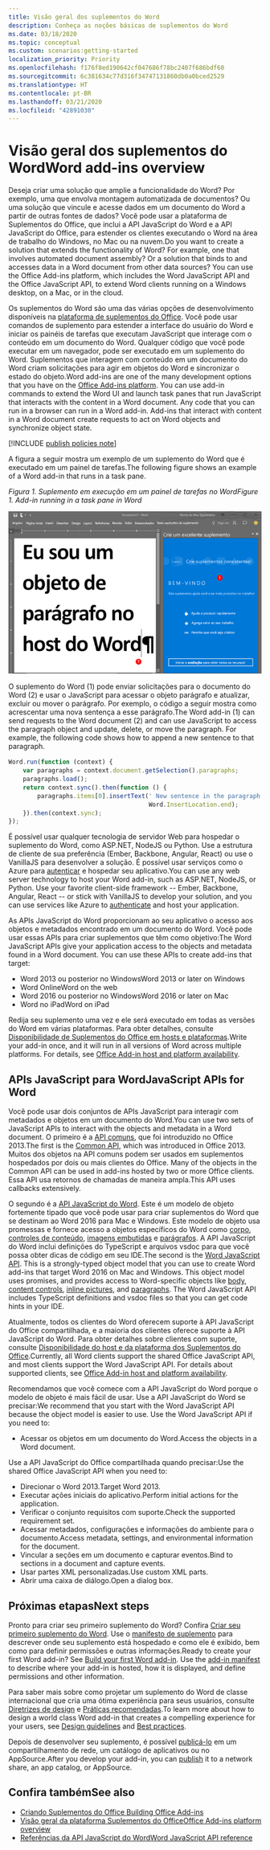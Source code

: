 ```yaml
---
title: Visão geral dos suplementos do Word
description: Conheça as noções básicas de suplementos do Word
ms.date: 03/18/2020
ms.topic: conceptual
ms.custom: scenarios:getting-started
localization_priority: Priority
ms.openlocfilehash: f176f8ed190642cf047686f78bc2407f686bdf60
ms.sourcegitcommit: 6c381634c77d316f34747131860db0a0bced2529
ms.translationtype: HT
ms.contentlocale: pt-BR
ms.lasthandoff: 03/21/2020
ms.locfileid: "42891030"
---
```

# <a name="word-add-ins-overview"></a><span data-ttu-id="9a74f-103">Visão geral dos suplementos do Word</span><span class="sxs-lookup"><span data-stu-id="9a74f-103">Word add-ins overview</span></span>

<span data-ttu-id="9a74f-p101">Deseja criar uma solução que amplie a funcionalidade do Word? Por exemplo, uma que envolva montagem automatizada de documentos? Ou uma solução que vincule e acesse dados em um documento do Word a partir de outras fontes de dados? Você pode usar a plataforma de Suplementos do Office, que inclui a API JavaScript do Word e a API JavaScript do Office, para estender os clientes executando o Word na área de trabalho do Windows, no Mac ou na nuvem.</span><span class="sxs-lookup"><span data-stu-id="9a74f-p101">Do you want to create a solution that extends the functionality of Word? For example, one that involves automated document assembly? Or a solution that binds to and accesses data in a Word document from other data sources? You can use the Office Add-ins platform, which includes the Word JavaScript API and the Office JavaScript API, to extend Word clients running on a Windows desktop, on a Mac, or in the cloud.</span></span>

<span data-ttu-id="9a74f-p102">Os suplementos do Word são uma das várias opções de desenvolvimento disponíveis na [plataforma de suplementos do Office](../overview/office-add-ins.md). Você pode usar comandos de suplemento para estender a interface do usuário do Word e iniciar os painéis de tarefas que executam JavaScript que interage com o conteúdo em um documento do Word. Qualquer código que você pode executar em um navegador, pode ser executado em um suplemento do Word. Suplementos que interagem com conteúdo em um documento do Word criam solicitações para agir em objetos do Word e sincronizar o estado do objeto.</span><span class="sxs-lookup"><span data-stu-id="9a74f-p102">Word add-ins are one of the many development options that you have on the [Office Add-ins platform](../overview/office-add-ins.md). You can use add-in commands to extend the Word UI and launch task panes that run JavaScript that interacts with the content in a Word document. Any code that you can run in a browser can run in a Word add-in. Add-ins that interact with content in a Word document create requests to act on Word objects and synchronize object state.</span></span>

[!INCLUDE [publish policies note](../includes/note-publish-policies.md)]

<span data-ttu-id="9a74f-112">A figura a seguir mostra um exemplo de um suplemento do Word que é executado em um painel de tarefas.</span><span class="sxs-lookup"><span data-stu-id="9a74f-112">The following figure shows an example of a Word add-in that runs in a task pane.</span></span>

<span data-ttu-id="9a74f-113">*Figura 1. Suplemento em execução em um painel de tarefas no Word*</span><span class="sxs-lookup"><span data-stu-id="9a74f-113">*Figure 1. Add-in running in a task pane in Word*</span></span>

![Suplemento em execução em um painel de tarefas no Word](../images/word-add-in-show-host-client.png)

<span data-ttu-id="9a74f-p103">O suplemento do Word (1) pode enviar solicitações para o documento do Word (2) e usar o JavaScript para acessar o objeto parágrafo e atualizar, excluir ou mover o parágrafo. Por exemplo, o código a seguir mostra como acrescentar uma nova sentença a esse parágrafo.</span><span class="sxs-lookup"><span data-stu-id="9a74f-p103">The Word add-in (1) can send requests to the Word document (2) and can use JavaScript to access the paragraph object and update, delete, or move the paragraph. For example, the following code shows how to append a new sentence to that paragraph.</span></span>

```js
Word.run(function (context) {
    var paragraphs = context.document.getSelection().paragraphs;
    paragraphs.load();
    return context.sync().then(function () {
        paragraphs.items[0].insertText(' New sentence in the paragraph.',
                                       Word.InsertLocation.end);
    }).then(context.sync);
});

```

<span data-ttu-id="9a74f-p104">É possível usar qualquer tecnologia de servidor Web para hospedar o suplemento do Word, como ASP.NET, NodeJS ou Python. Use a estrutura de cliente de sua preferência (Ember, Backbone, Angular, React) ou use o VanillaJS para desenvolver a solução. É possível usar serviços como o Azure para [autenticar](../develop/overview-authn-authz.md) e hospedar seu aplicativo.</span><span class="sxs-lookup"><span data-stu-id="9a74f-p104">You can use any web server technology to host your Word add-in, such as ASP.NET, NodeJS, or Python. Use your favorite client-side framework -- Ember, Backbone, Angular, React -- or stick with VanillaJS to develop your solution, and you can use services like Azure to [authenticate](../develop/overview-authn-authz.md) and host your application.</span></span>

<span data-ttu-id="9a74f-p105">As APIs JavaScript do Word proporcionam ao seu aplicativo o acesso aos objetos e metadados encontrado em um documento do Word. Você pode usar essas APIs para criar suplementos que têm como objetivo:</span><span class="sxs-lookup"><span data-stu-id="9a74f-p105">The Word JavaScript APIs give your application access to the objects and metadata found in a Word document. You can use these APIs to create add-ins that target:</span></span>

* <span data-ttu-id="9a74f-121">Word 2013 ou posterior no Windows</span><span class="sxs-lookup"><span data-stu-id="9a74f-121">Word 2013 or later on Windows</span></span>
* <span data-ttu-id="9a74f-122">Word Online</span><span class="sxs-lookup"><span data-stu-id="9a74f-122">Word on the web</span></span>
* <span data-ttu-id="9a74f-123">Word 2016 ou posterior no Windows</span><span class="sxs-lookup"><span data-stu-id="9a74f-123">Word 2016 or later on Mac</span></span>
* <span data-ttu-id="9a74f-124">Word no iPad</span><span class="sxs-lookup"><span data-stu-id="9a74f-124">Word on iPad</span></span>

<span data-ttu-id="9a74f-p106">Redija seu suplemento uma vez e ele será executado em todas as versões do Word em várias plataformas. Para obter detalhes, consulte [Disponibilidade de Suplementos do Office em hosts e plataformas](../overview/office-add-in-availability.md).</span><span class="sxs-lookup"><span data-stu-id="9a74f-p106">Write your add-in once, and it will run in all versions of Word across multiple platforms. For details, see [Office Add-in host and platform availability](../overview/office-add-in-availability.md).</span></span>

## <a name="javascript-apis-for-word"></a><span data-ttu-id="9a74f-127">APIs JavaScript para Word</span><span class="sxs-lookup"><span data-stu-id="9a74f-127">JavaScript APIs for Word</span></span>

<span data-ttu-id="9a74f-128">Você pode usar dois conjuntos de APIs JavaScript para interagir com metadados e objetos em um documento do Word.</span><span class="sxs-lookup"><span data-stu-id="9a74f-128">You can use two sets of JavaScript APIs to interact with the objects and metadata in a Word document.</span></span> <span data-ttu-id="9a74f-129">O primeiro é a [API comuns](/javascript/api/office), que foi introduzido no Office 2013.</span><span class="sxs-lookup"><span data-stu-id="9a74f-129">The first is the [Common API](/javascript/api/office), which was introduced in Office 2013.</span></span> <span data-ttu-id="9a74f-130">Muitos dos objetos na API comuns podem ser usados em suplementos hospedados por dois ou mais clientes do Office. </span><span class="sxs-lookup"><span data-stu-id="9a74f-130">Many of the objects in the Common API can be used in add-ins hosted by two or more Office clients.</span></span> <span data-ttu-id="9a74f-131">Essa API usa retornos de chamadas de maneira ampla.</span><span class="sxs-lookup"><span data-stu-id="9a74f-131">This API uses callbacks extensively.</span></span>

<span data-ttu-id="9a74f-p108">O segundo é a [API JavaScript do Word](/javascript/api/word). Este é um modelo de objeto fortemente tipado que você pode usar para criar suplementos do Word que se destinam ao Word 2016 para Mac e Windows. Este modelo de objeto usa promessas e fornece acesso a objetos específicos do Word como [corpo](/javascript/api/word/word.body), [controles de conteúdo](/javascript/api/word/word.contentcontrol), [imagens embutidas](/javascript/api/word/word.inlinepicture) e [parágrafos](/javascript/api/word/word.paragraph). A API JavaScript do Word inclui definições do TypeScript e arquivos vsdoc para que você possa obter dicas de código em seu IDE.</span><span class="sxs-lookup"><span data-stu-id="9a74f-p108">The second is the [Word JavaScript API](/javascript/api/word). This is a strongly-typed object model that you can use to create Word add-ins that target Word 2016 on Mac and Windows. This object model uses promises, and provides access to Word-specific objects like [body](/javascript/api/word/word.body), [content controls](/javascript/api/word/word.contentcontrol), [inline pictures](/javascript/api/word/word.inlinepicture), and [paragraphs](/javascript/api/word/word.paragraph). The Word JavaScript API includes TypeScript definitions and vsdoc files so that you can get code hints in your IDE.</span></span>

<span data-ttu-id="9a74f-p109">Atualmente, todos os clientes do Word oferecem suporte à API JavaScript do Office compartilhada, e a maioria dos clientes oferece suporte à API JavaScript do Word. Para obter detalhes sobre clientes com suporte, consulte [Disponibilidade do host e da plataforma dos Suplementos do Office](../overview/office-add-in-availability.md).</span><span class="sxs-lookup"><span data-stu-id="9a74f-p109">Currently, all Word clients support the shared Office JavaScript API, and most clients support the Word JavaScript API. For details about supported clients, see [Office Add-in host and platform availability](../overview/office-add-in-availability.md).</span></span>

<span data-ttu-id="9a74f-p110">Recomendamos que você comece com a API JavaScript do Word porque o modelo de objeto é mais fácil de usar. Use a API JavaScript do Word se precisar:</span><span class="sxs-lookup"><span data-stu-id="9a74f-p110">We recommend that you start with the Word JavaScript API because the object model is easier to use. Use the Word JavaScript API if you need to:</span></span>

* <span data-ttu-id="9a74f-140">Acessar os objetos em um documento do Word.</span><span class="sxs-lookup"><span data-stu-id="9a74f-140">Access the objects in a Word document.</span></span>

<span data-ttu-id="9a74f-141">Use a API JavaScript do Office compartilhada quando precisar:</span><span class="sxs-lookup"><span data-stu-id="9a74f-141">Use the shared Office JavaScript API when you need to:</span></span>

* <span data-ttu-id="9a74f-142">Direcionar o Word 2013.</span><span class="sxs-lookup"><span data-stu-id="9a74f-142">Target Word 2013.</span></span>
* <span data-ttu-id="9a74f-143">Executar ações iniciais do aplicativo.</span><span class="sxs-lookup"><span data-stu-id="9a74f-143">Perform initial actions for the application.</span></span>
* <span data-ttu-id="9a74f-144">Verificar o conjunto requisitos com suporte.</span><span class="sxs-lookup"><span data-stu-id="9a74f-144">Check the supported requirement set.</span></span>
* <span data-ttu-id="9a74f-145">Acessar metadados, configurações e informações do ambiente para o documento.</span><span class="sxs-lookup"><span data-stu-id="9a74f-145">Access metadata, settings, and environmental information for the document.</span></span>
* <span data-ttu-id="9a74f-146">Vincular a seções em um documento e capturar eventos.</span><span class="sxs-lookup"><span data-stu-id="9a74f-146">Bind to sections in a document and capture events.</span></span>
* <span data-ttu-id="9a74f-147">Usar partes XML personalizadas.</span><span class="sxs-lookup"><span data-stu-id="9a74f-147">Use custom XML parts.</span></span>
* <span data-ttu-id="9a74f-148">Abrir uma caixa de diálogo.</span><span class="sxs-lookup"><span data-stu-id="9a74f-148">Open a dialog box.</span></span>

## <a name="next-steps"></a><span data-ttu-id="9a74f-149">Próximas etapas</span><span class="sxs-lookup"><span data-stu-id="9a74f-149">Next steps</span></span>

<span data-ttu-id="9a74f-p111">Pronto para criar seu primeiro suplemento do Word? Confira [Criar seu primeiro suplemento do Word](word-add-ins.md). Use o [manifesto de suplemento](../develop/add-in-manifests.md) para descrever onde seu suplemento está hospedado e como ele é exibido, bem como para definir permissões e outras informações.</span><span class="sxs-lookup"><span data-stu-id="9a74f-p111">Ready to create your first Word add-in? See [Build your first Word add-in](word-add-ins.md). Use the [add-in manifest](../develop/add-in-manifests.md) to describe where your add-in is hosted, how it is displayed, and define permissions and other information.</span></span>

<span data-ttu-id="9a74f-153">Para saber mais sobre como projetar um suplemento do Word de classe internacional que cria uma ótima experiência para seus usuários, consulte [Diretrizes de design](../design/add-in-design.md) e [Práticas recomendadas](../concepts/add-in-development-best-practices.md).</span><span class="sxs-lookup"><span data-stu-id="9a74f-153">To learn more about how to design a world class Word add-in that creates a compelling experience for your users, see [Design guidelines](../design/add-in-design.md) and [Best practices](../concepts/add-in-development-best-practices.md).</span></span>

<span data-ttu-id="9a74f-154">Depois de desenvolver seu suplemento, é possível [publicá-lo](../publish/publish.md) em um compartilhamento de rede, um catálogo de aplicativos ou no AppSource.</span><span class="sxs-lookup"><span data-stu-id="9a74f-154">After you develop your add-in, you can [publish](../publish/publish.md) it to a network share, an app catalog, or AppSource.</span></span>

## <a name="see-also"></a><span data-ttu-id="9a74f-155">Confira também</span><span class="sxs-lookup"><span data-stu-id="9a74f-155">See also</span></span>

* [<span data-ttu-id="9a74f-156">Criando Suplementos do Office </span><span class="sxs-lookup"><span data-stu-id="9a74f-156">Building Office Add-ins</span></span>](../overview/office-add-ins-fundamentals.md)
* [<span data-ttu-id="9a74f-157">Visão geral da plataforma Suplementos do Office</span><span class="sxs-lookup"><span data-stu-id="9a74f-157">Office Add-ins platform overview</span></span>](../overview/office-add-ins.md)
* [<span data-ttu-id="9a74f-158">Referências da API JavaScript do Word</span><span class="sxs-lookup"><span data-stu-id="9a74f-158">Word JavaScript API reference</span></span>](../reference/overview/word-add-ins-reference-overview.md)
